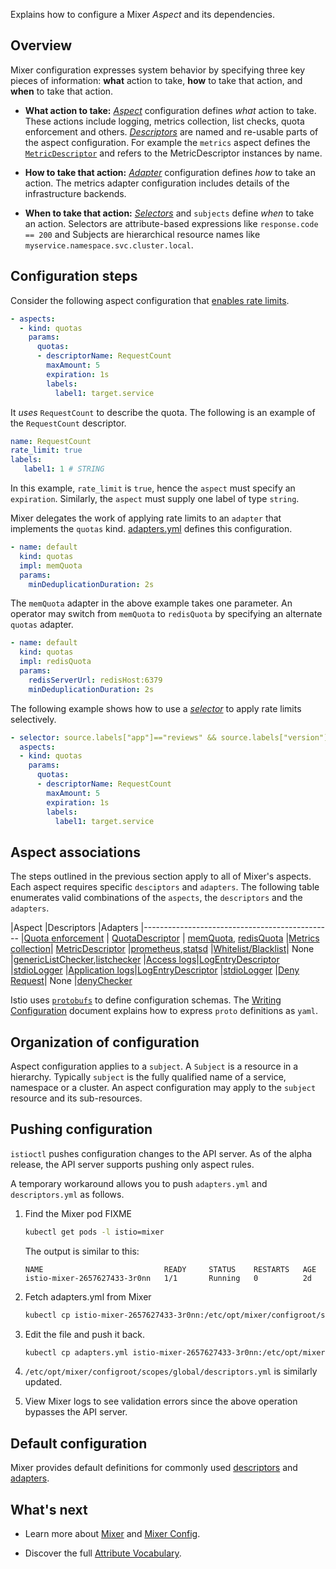 Explains how to configure a Mixer _Aspect_ and its dependencies.

## Overview

Mixer configuration expresses system behavior by specifying three
key pieces of information: **what** action to take, **how** to take that action, and **when** to take that action.

* **What action to take:** [_Aspect_](./mixer-config.html#Aspects) configuration defines _what_ action to take. These actions include
      logging, metrics collection, list checks, quota enforcement and others.
      [_Descriptors_](./mixer-config.html#Descriptors) are named and re-usable parts of the aspect configuration.
      For example the `metrics` aspect defines the [`MetricDescriptor`]({{mixerConfig}}#istio.mixer.v1.config.descriptor.MetricDescriptor) and refers to the MetricDescriptor instances by name.

* **How to take that action:** [_Adapter_](./mixer-config.html#Adapters) configuration defines _how_ to take an action.
      The metrics adapter configuration includes details of the infrastructure backends.

* **When to take that action:** [_Selectors_](./mixer-config.html#Selectors) and `subjects` define _when_ to take an action.
      Selectors are attribute-based expressions like `response.code == 200` and Subjects
      are hierarchical resource names like `myservice.namespace.svc.cluster.local`.


## Configuration steps

Consider the following aspect configuration that [enables rate limits]({{tasks}}/rate-limiting.html).
```yaml
- aspects:
  - kind: quotas
    params:
      quotas:
      - descriptorName: RequestCount
        maxAmount: 5
        expiration: 1s
        labels:
          label1: target.service
```
It _uses_ `RequestCount` to describe the quota. 
The following is an example of the `RequestCount` descriptor.
```yaml
name: RequestCount
rate_limit: true
labels:
   label1: 1 # STRING
```
In this example, `rate_limit` is `true`, hence the `aspect` must specify an `expiration`.
Similarly, the `aspect` must supply one label of type `string`.

Mixer delegates the work of applying rate limits to an `adapter` that implements the `quotas` kind.
[adapters.yml](https://github.com/istio/mixer/blob/master/testdata/configroot/scopes/global/adapters.yml) defines this configuration.

```yaml
- name: default
  kind: quotas
  impl: memQuota
  params:
    minDeduplicationDuration: 2s
```

The `memQuota` adapter in the above example takes one parameter. An operator may switch from 
`memQuota` to `redisQuota` by specifying an alternate `quotas` adapter.

```yaml
- name: default
  kind: quotas
  impl: redisQuota
  params:
    redisServerUrl: redisHost:6379
    minDeduplicationDuration: 2s
```

The following example shows how to use a [_selector_](./mixer-config.html#Selectors) to apply rate limits selectively.

```yaml
- selector: source.labels["app"]=="reviews" && source.labels["version"] == "v3"  
  aspects:
  - kind: quotas
    params:
      quotas:
      - descriptorName: RequestCount
        maxAmount: 5
        expiration: 1s
        labels:
          label1: target.service
```


## Aspect associations 
The steps outlined in the previous section apply to all of Mixer's aspects.
Each aspect requires specific `desciptors` and `adapters`.
The following table enumerates valid combinations of the `aspects`, the `descriptors` and the `adapters`.


|Aspect   |Descriptors               |Adapters
|-----------------------------------------------
|[Quota enforcement]({{aspectConfig}}/quotas.html ) | [QuotaDescriptor]({{mixerConfig}}#istio.mixer.v1.config.descriptor.QuotaDescriptor) |  [memQuota]({{adapterConfig}}/memQuota.html), [redisQuota]({{adapterConfig}}/redisquota.html)
|[Metrics collection]({{aspectConfig}}/metrics.html)| [MetricDescriptor]({{mixerConfig}}#metricdescriptor) |[prometheus]({{adapterConfig}}/prometheus.html),[statsd]({{adapterConfig}}/statsd.html)
|[Whitelist/Blacklist]({{aspectConfig}}/lists.html)| None |[genericListChecker]({{adapterConfig}}/genericListChecker.html),[listchecker]({{adapterConfig}}/list.html)
|[Access logs]({{aspectConfig}}/accessLogs.html)|[LogEntryDescriptor]({{mixerConfig}}#logentrydescriptor)  |[stdioLogger]({{adapterConfig}}/stdioLogger.html)
|[Application logs]({{aspectConfig}}/applicationLogs.html)|[LogEntryDescriptor]({{mixerConfig}}#logentrydescriptor)  |[stdioLogger]({{adapterConfig}}/stdioLogger.html)
|[Deny Request]({{aspectConfig}}/denials.html)| None |[denyChecker]({{adapterConfig}}/denier.html)

Istio uses [`protobufs`](https://developers.google.com/protocol-buffers/) to define configuration schemas. The [Writing Configuration]({{home}}/docs/reference/writing-config.html) document explains how to express `proto` definitions as `yaml`.


## Organization of configuration
Aspect configuration applies to a `subject`. A `Subject` is a resource in a hierarchy.
Typically `subject` is the fully qualified name of a service, namespace or a cluster. An aspect configuration may apply
to the `subject` resource and its sub-resources.

## Pushing configuration
`istioctl` pushes configuration changes to the API server.
As of the alpha release, the API server supports pushing only aspect rules. 

A temporary workaround allows you to push `adapters.yml` and `descriptors.yml` as follows.

1. Find the Mixer pod  FIXME
   ```bash
   kubectl get pods -l istio=mixer
   ```
   The output is similar to this:
   ```
   NAME                           READY     STATUS    RESTARTS   AGE
   istio-mixer-2657627433-3r0nn   1/1       Running   0          2d
   ```

2. Fetch adapters.yml from Mixer
   ``` bash
   kubectl cp istio-mixer-2657627433-3r0nn:/etc/opt/mixer/configroot/scopes/global/adapters.yml  adapters.yml
   ```

3. Edit the file and push it back.
   ```bash
   kubectl cp adapters.yml istio-mixer-2657627433-3r0nn:/etc/opt/mixer/configroot/scopes/global/adapters.yml
   ```

4. `/etc/opt/mixer/configroot/scopes/global/descriptors.yml` is similarly updated.

5. View Mixer logs to see validation errors since the above operation bypasses the API server.

## Default configuration
Mixer provides default definitions for commonly used 
[descriptors](https://github.com/istio/mixer/blob/master/testdata/configroot/scopes/global/descriptors.yml) and 
[adapters](https://github.com/istio/mixer/blob/master/testdata/configroot/scopes/global/adapters.yml).

## What's next

* Learn more about [Mixer](./mixer.html) and [Mixer Config](./mixer-config.html).

* Discover the full [Attribute Vocabulary]({{home}}/docs/reference/config/mixer/attribute-vocabulary.html).
